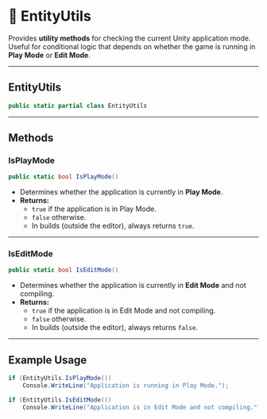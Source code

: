 # 🧩 EntityUtils

Provides **utility methods** for checking the current Unity application mode.  
Useful for conditional logic that depends on whether the game is running in **Play Mode** or **Edit Mode**.

---

## EntityUtils
```csharp
public static partial class EntityUtils
```

---

## Methods

### IsPlayMode
```csharp
public static bool IsPlayMode()
```
- Determines whether the application is currently in **Play Mode**.
- **Returns:**
    - `true` if the application is in Play Mode.
    - `false` otherwise.
    - In builds (outside the editor), always returns `true`.

---

### IsEditMode
```csharp
public static bool IsEditMode()
```
- Determines whether the application is currently in **Edit Mode** and not compiling.
- **Returns:**
    - `true` if the application is in Edit Mode and not compiling.
    - `false` otherwise.
    - In builds (outside the editor), always returns `false`.

---

## Example Usage
```csharp
if (EntityUtils.IsPlayMode())
    Console.WriteLine("Application is running in Play Mode.");
```

```csharp
if (EntityUtils.IsEditMode())
    Console.WriteLine("Application is in Edit Mode and not compiling.");
```